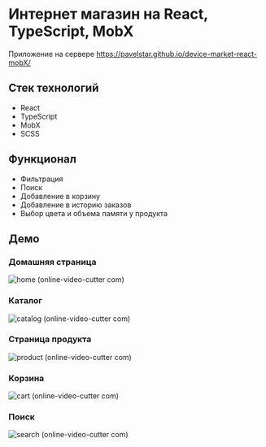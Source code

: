 # Интернет магазин на React, TypeScript, MobX

Приложение на сервере https://pavelstar.github.io/device-market-react-mobX/

## Стек технологий
- React
- TypeScript
- MobX
- SCSS

## Функционал
- Фильтрация 
- Поиск 
- Добавление в корзину
- Добавление в историю заказов
- Выбор цвета и объема памяти у продукта


## Демо

### Домашняя страница
![home (online-video-cutter com)](https://user-images.githubusercontent.com/42155287/162731756-fbb84db0-22d0-41f7-afaf-485e02bdfe84.gif)
 
### Каталог
![catalog (online-video-cutter com)](https://user-images.githubusercontent.com/42155287/162731777-912f8d12-c1d8-4ebc-b251-95cd1f514579.gif)
 
### Страница продукта
![product (online-video-cutter com)](https://user-images.githubusercontent.com/42155287/162731802-f021f2e1-8f7a-4c78-8e23-4c7cdd05c2d8.gif)
 
### Корзина
![cart (online-video-cutter com)](https://user-images.githubusercontent.com/42155287/162731822-0ad0761d-4cd6-45e3-9553-f96137b1a603.gif)

### Поиск
![search (online-video-cutter com)](https://user-images.githubusercontent.com/42155287/162731793-fdbe72f4-aadf-4639-880e-b60ffae6e233.gif)


